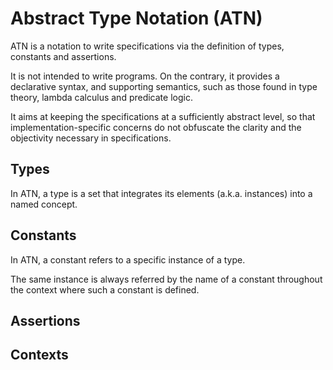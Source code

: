 # Abstract Type Notation (ATN)

ATN is a notation to write specifications via the definition of types, constants and assertions.

It is not intended to write programs. On the contrary, it provides a declarative syntax, and supporting semantics, such as those found in type theory, lambda calculus and predicate logic.

It aims at keeping the specifications at a sufficiently abstract level, so that implementation-specific concerns do not obfuscate the clarity and the objectivity necessary in specifications.

## Types

In ATN, a type is a set that integrates its elements (a.k.a. instances) into a named concept.

## Constants

In ATN, a constant refers to a specific instance of a type. 

The same instance is always referred by the name of a constant throughout the context where such a constant is defined.

## Assertions

## Contexts

